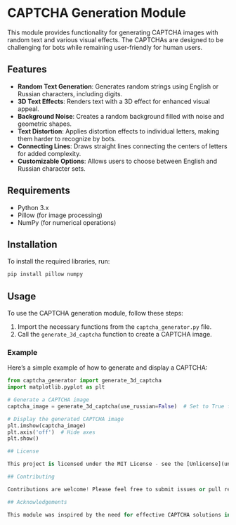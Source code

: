 # CAPTCHA Generation Module

This module provides functionality for generating CAPTCHA images with random text and various visual effects. The CAPTCHAs are designed to be challenging for bots while remaining user-friendly for human users.

## Features

- **Random Text Generation**: Generates random strings using English or Russian characters, including digits.
- **3D Text Effects**: Renders text with a 3D effect for enhanced visual appeal.
- **Background Noise**: Creates a random background filled with noise and geometric shapes.
- **Text Distortion**: Applies distortion effects to individual letters, making them harder to recognize by bots.
- **Connecting Lines**: Draws straight lines connecting the centers of letters for added complexity.
- **Customizable Options**: Allows users to choose between English and Russian character sets.

## Requirements

- Python 3.x
- Pillow (for image processing)
- NumPy (for numerical operations)

## Installation

To install the required libraries, run:

```bash
pip install pillow numpy
```

## Usage

To use the CAPTCHA generation module, follow these steps:

1. Import the necessary functions from the `captcha_generator.py` file.
2. Call the `generate_3d_captcha` function to create a CAPTCHA image.

### Example

Here’s a simple example of how to generate and display a CAPTCHA:

```python
from captcha_generator import generate_3d_captcha
import matplotlib.pyplot as plt

# Generate a CAPTCHA image
captcha_image = generate_3d_captcha(use_russian=False)  # Set to True for Russian text

# Display the generated CAPTCHA image
plt.imshow(captcha_image)
plt.axis('off')  # Hide axes
plt.show()

## License

This project is licensed under the MIT License - see the [Unlicense](unlicense.org) file for details.

## Contributing

Contributions are welcome! Please feel free to submit issues or pull requests.

## Acknowledgements

This module was inspired by the need for effective CAPTCHA solutions in web applications. Thank you for using this library!
